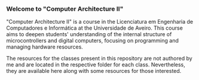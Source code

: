 ### Welcome to "Computer Architecture II"

"Computer Architecture II" is a course in the Licenciatura em Engenharia de Computadores e Informática at the Universidade de Aveiro. This course aims to deepen students' understanding of the internal structure of microcontrollers and digital computers, focusing on programming and managing hardware resources.

The resources for the classes present in this repository are not authored by me and are located in the respective folder for each class. Nevertheless, they are available here along with some resources for those interested.